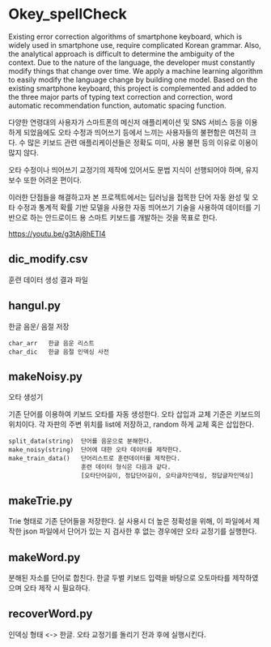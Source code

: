 # Okey_spellCheck
Existing error correction algorithms of smartphone keyboard, 
which is widely used in smartphone use, require complicated Korean grammar. 
Also, the analytical approach is difficult to determine the ambiguity of the context.
Due to the nature of the language, the developer must constantly modify things that change over time.
We apply a machine learning algorithm to easily modify the language change by building one model.
Based on the existing smartphone keyboard, this project is complemented and added to the three major parts of typing text correction and correction,
word automatic recommendation function, automatic spacing function.

다양한 연령대의 사용자가 스마트폰의 메신저 애플리케이션 및 SNS 서비스 등을 이용하게 되었음에도
오타 수정과 띄어쓰기 등에서 느끼는 사용자들의 불편함은 여전히 크다.
수 많은 키보드 관련 애플리케이션들은 정확도 미미, 사용 불편 등의 이유로 이용이 많지 않다.

오타 수정이나 띄어쓰기 교정기의 제작에 있어서도
문법 지식이 선행되어야 하며, 유지 보수 또한 어려운 편이다.

이러한 단점들을 해결하고자 본 프로젝트에서는 딥러닝을 접목한 단어 자동 완성 및 오타 수정과 
통계적 확률 기반 모델을 사용한 자동 띄어쓰기 기술을 사용하여
데이터를 기반으로 하는 
안드로이드 용 스마트 키보드를 개발하는 것을 목표로 한다.

https://youtu.be/g3tAj8hETl4



## dic_modify.csv
  훈련 데이터 생성 결과 파일

## hangul.py
  한글 음운/ 음절 저장

    char_arr   한글 음운 리스트
    char_dic   한글 음절 인덱싱 사전

## makeNoisy.py
  오타 생성기

  기존 단어를 이용하여 키보드 오타를 자동 생성한다.
  오타 삽입과 교체 기준은 키보드의 위치이다.
  각 자판의 주변 위치를 list에 저장하고, random 하게 교체 혹은 삽입한다.

    split_data(string)  단어를 음운으로 분해한다.
    make_noisy(string)  단어에 대한 오타 데이터를 제작한다.
    make_train_data()   단어리스트로 훈련데이터를 제작한다. 
                        훈련 데이터 형식은 다음과 같다.
                        [오타단어길이, 정답단어길이, 오타글자인덱싱, 정답글자인덱싱]

## makeTrie.py
  Trie 형태로 기존 단어들을 저장한다. 실 사용시 더 높은 정확성을 위해, 이 파일에서 제작한 json 파일에서 단어가 있는 지 검사한 후 없는 경우에만 오타 교정기를 실행한다.

## makeWord.py
  분해된 자소를 단어로 합친다. 한글 두벌 키보드 입력을 바탕으로 오토마타를 제작하였으며 오타 제작 시 필요하다.

## recoverWord.py
  인덱싱 형태 <-> 한글. 오타 교정기를 돌리기 전과 후에 실행시킨다.
